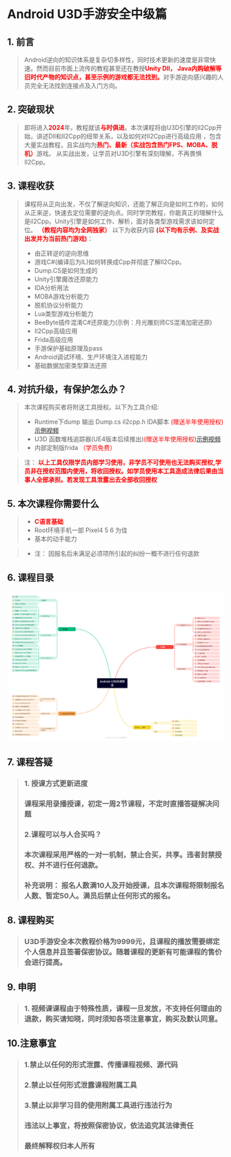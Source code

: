# Android U3D手游安全中级篇



## 1. 前言
> Android逆向的知识体系是复杂切多样性，同时技术更新的速度是非常快速。然而目前市面上流传的教程甚至还在教授<font color ="#ff0000">**Unity Dll，
> Java内购破解等旧时代产物的知识点，甚至示例的游戏都无法找到。**</font>对手游逆向感兴趣的人员完全无法找到连接点及入门方向。

## 2. 突破现状
> 即将进入<font color ="#ff0000">**2024**</font>年，教程就该<font color ="#ff0000">**与时俱进**</font>。本次课程将由U3D引擎的Il2Cpp开始，讲述Dll和Il2Cpp的纽带关系，以及如何对Il2Cpp进行高级应用
> ，包含大量实战教程，且实战均为<font color ="#ff0000">**热门、最新（实战包含热门FPS、MOBA、脱机）**</font>游戏。
> 从实战出发，让学员对U3D引擎有深刻理解，不再畏惧Il2Cpp。


## 3. 课程收获
> 课程将从正向出发，不仅了解逆向知识，还能了解正向是如何工作的，如何从正来逆，快速去定位需要的逆向点。同时学完教程，你能真正的理解什么是il2Cpp。Unity引擎是如何工作、解析，面对各类型游戏需求该如何定位。 <font color ="#ff0000">**（教程内容均为全网独家）**</font> 以下为收获内容 <font color ="#ff0000">**(以下均有示例、及实战出发并为当前热门游戏)**</font>：
> * 由正转逆的逆向思维
> * 游戏C#(编译后为IL)如何转换成Cpp并彻底了解Il2Cpp。
> * Dump.CS是如何生成的
> * Unity引擎魔改还原能力
> * IDA分析用法
> * MOBA游戏分析能力
> * 脱机协议分析能力
> * Lua类型游戏分析能力
> * BeeByte插件混淆C#还原能力(示例：月光雕刻师CS混淆加密还原)
> * Il2Cpp高级应用
> * Frida高级应用
> * 手游保护基础原理及pass
> * Android调试环境、生产环境注入进程能力
> * 基础数据加密类型算法还原



    
## 4. 对抗升级，有保护怎么办？
> 本次课程购买者将附送工具授权。以下为工具介绍:
> * Runtime下dump 输出 Dump.cs il2cpp.h  IDA脚本 <font color ="#ff0000">(赠送半年使用授权)</font> [示例视频](https://www.bilibili.com/video/BV15z4y1G7Gv/)
> * U3D 函数堆栈追踪器(UE4版本后续推出)<font color ="#ff0000">(赠送半年使用授权)</font>[示例视频](https://www.bilibili.com/video/BV1P94y1Y7pX/)
> * 内部定制版frida <font color ="#ff0000">（学员免费）</font>

> 注：  <font color ="#ff0000">**以上工具仅限学员内部学习使用，非学员不可使用也无法购买授权,学员非在授权范围内使用，将收回授权。如学员使用本工具造成法律后果由当事人全部承担。若发现工具泄露出去全部收回授权**</font>



## 5. 本次课程你需要什么
> * <font color ="#ff0000">**C语言基础**</font>
> * Root环境手机一部 Pixel4 5 6 为佳
> * 基本的动手能力

> * 注： 因报名后未满足必须项所引起的纠纷一概不进行任何退款
## 6. 课程目录
<img alt ="u3d.ong" src="https://raw.githubusercontent.com/IIIImmmyyy/U3DGameCourse/main/source/u3d.png" >

## 7. 课程答疑
> ### 1. 授课方式更新进度
> ### 课程采用录播授课，初定一周2节课程，不定时直播答疑解决问题
> ### 2.课程可以与人合买吗？
> ### 本次课程采用严格的一对一机制，禁止合买，共享。违者封禁授权、并不进行任何退款。
> ### 补充说明： 报名人数满10人及开始授课，且本次课程将限制报名人数、暂定50人。满员后禁止任何形式的报名。



## 8. 课程购买
> ###  U3D手游安全本次教程价格为9999元，且课程的播放需要绑定个人信息并且签署保密协议。随着课程的更新有可能课程的售价会进行提高。

## 9. 申明
> ### 1. 视频课课程由于特殊性质，课程一旦发放，不支持任何理由的退款，购买请知晓，同时须知各项注意事宜，购买及默认同意。


## 10.注意事宜
> ### 1.禁止以任何的形式泄露、传播课程视频、源代码
> ### 2.禁止以任何形式泄露课程附属工具
> ### 3.禁止以非学习目的使用附属工具进行违法行为
> ### 违法以上事宜，将按照保密协议，依法追究其法律责任
> ### 最终解释权归本人所有




